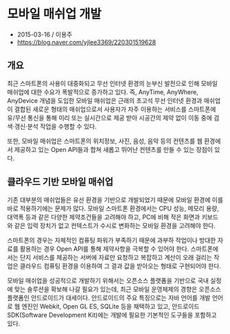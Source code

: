 # 모바일 매쉬업 개발

* 2015-03-16 / 이용주
* https://blog.naver.com/yjlee3369/220301519628

## 개요

최근 스마트폰의 사용이 대중화되고 무선 인터넷 환경의 눈부신 발전으로 인해 모바일 매쉬업에 대한 수요가 폭발적으로 증가하고 있다. 즉, AnyTime, AnyWhere, AnyDevice 개념을 도입한 모바일 매쉬업은 근래의 초고석 무선 인터넷 환경과 매쉬업이 결합된 새로운 형태의 매쉬업으로서 사용자가 자주 이용하는 서비스를 스마트폰에 유/무선 통신을 통해 미리 또는 실시간으로 제공 받아 시공간의 제약 없이 이동 중에 검색·갱신·분석 작업을 수행할 수 있다.

또한, 모바일 매쉬업은 스마트폰의 위치정보, 사진, 음성, 음악 등의 컨텐츠를 웹 환경에서 제공하고 있는 Open API들과 합쳐 새롭고 뛰어난 컨텐츠를 만들 수 있는 장점이 있다.

## 클라우드 기반 모바일 매쉬업

기존 대부분의 매쉬업들은 유선 환경을 기반으로 개발되었기 때문에 모바일 환경에 이를 바로 적용하기에는 문제가 많다. 모바일 스마트폰 환경에서는 CPU 성능, 메모리 용량, 대역폭 등과 같은 다양한 제약조건들을 고려해야 하고, PC에 비해 작은 화면과 키보드와 같은 입력 장치가 없고 컨텍스트가 수시로 변화하는 모바일 환경을 고려해야 한다.

스마트폰의 경우는 자체적인 컴퓨팅 파워가 부족하기 때문에 과부하 작업이나 방대한 자료를 활용하는 경우 Open API를 통해 제약사항을 극복할 수 있어야 한다. 스마트폰에서는 단지 서비스를 제공하는 서버에 자료만 요청하고 복잡하고 계산이 오래 걸리는 작업은 클라우드 컴퓨팅 환경을 이용하여 그 결과 값을 받아오는 형태로 구현되어야 한다.

모바일 매쉬업을 성공적으로 개발하기 위해서는 오픈소스 플랫폼을 기반으로 국내 실정에 맞는 솔루션을 확보해 나갈 필요가 있는데, 최근 모바일 운영체제의 경향은 오픈소스 플랫폼인 안드로이드가 대세이다. 안드로이드의 주요 특징으로는 자바 언어를 개발 언어로 웹 엔진인 Webkit, Open GL ES, SQLite 등을 채택하고 있고, 안드로이드 SDK(Software Development Kit)에는 개발에 필요한 기본적인 도구들을 포함하고 있다.